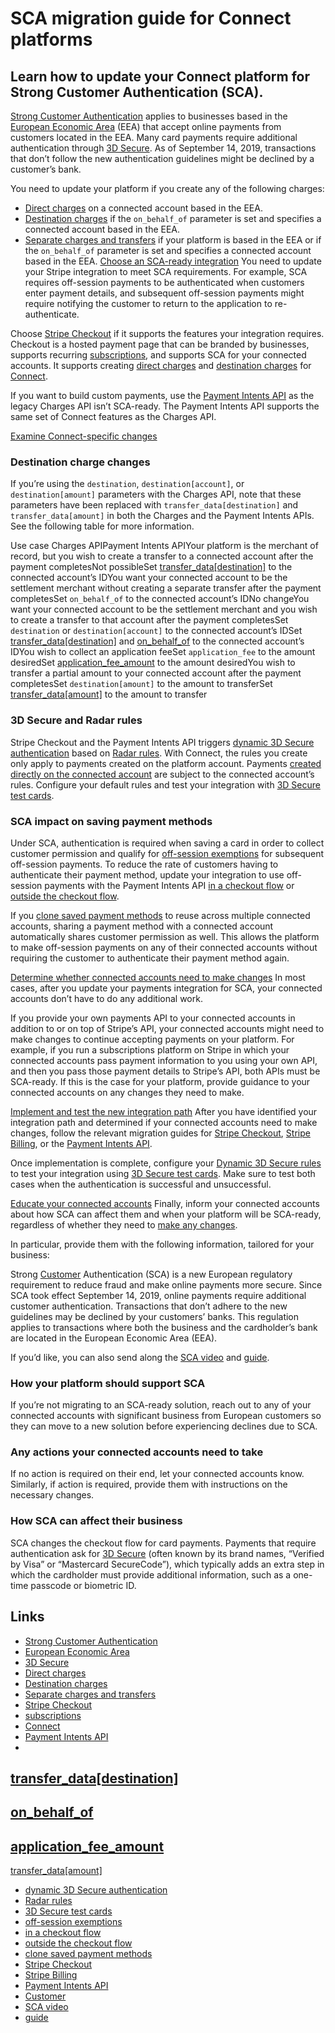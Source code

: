 # SCA migration guide for Connect platforms

## Learn how to update your Connect platform for Strong Customer Authentication (SCA).

[Strong Customer
Authentication](https://docs.stripe.com/strong-customer-authentication) applies
to businesses based in the [European Economic
Area](https://en.wikipedia.org/wiki/European_Economic_Area) (EEA) that accept
online payments from customers located in the EEA. Many card payments require
additional authentication through [3D
Secure](https://docs.stripe.com/payments/3d-secure). As of September 14, 2019,
transactions that don’t follow the new authentication guidelines might be
declined by a customer’s bank.

You need to update your platform if you create any of the following charges:

- [Direct charges](https://docs.stripe.com/connect/direct-charges) on a
connected account based in the EEA.
- [Destination charges](https://docs.stripe.com/connect/destination-charges) if
the `on_behalf_of` parameter is set and specifies a connected account based in
the EEA.
- [Separate charges and
transfers](https://docs.stripe.com/connect/separate-charges-and-transfers) if
your platform is based in the EEA or if the `on_behalf_of` parameter is set and
specifies a connected account based in the EEA.
[Choose an SCA-ready
integration](https://docs.stripe.com/strong-customer-authentication/connect-platforms#choose-integration)
You need to update your Stripe integration to meet SCA requirements. For
example, SCA requires off-session payments to be authenticated when customers
enter payment details, and subsequent off-session payments might require
notifying the customer to return to the application to re-authenticate.

Choose [Stripe Checkout](https://docs.stripe.com/payments/checkout) if it
supports the features your integration requires. Checkout is a hosted payment
page that can be branded by businesses, supports recurring
[subscriptions](https://docs.stripe.com/billing/subscriptions/creating), and
supports SCA for your connected accounts. It supports creating [direct
charges](https://docs.stripe.com/connect/direct-charges) and [destination
charges](https://docs.stripe.com/connect/destination-charges) for
[Connect](https://docs.stripe.com/connect).

If you want to build custom payments, use the [Payment Intents
API](https://docs.stripe.com/payments/payment-intents) as the legacy Charges API
isn’t SCA-ready. The Payment Intents API supports the same set of Connect
features as the Charges API.

[Examine Connect-specific
changes](https://docs.stripe.com/strong-customer-authentication/connect-platforms#examine-connect-specific-changes)
### Destination charge changes

If you’re using the `destination`, `destination[account]`, or
`destination[amount]` parameters with the Charges API, note that these
parameters have been replaced with `transfer_data[destination]` and
`transfer_data[amount]` in both the Charges and the Payment Intents APIs. See
the following table for more information.

Use case Charges APIPayment Intents APIYour platform is the merchant of record,
but you wish to create a transfer to a connected account after the payment
completesNot possibleSet
[transfer_data[destination]](https://docs.stripe.com/api/payment_intents/object#payment_intent_object-transfer_data-destination)
to the connected account’s IDYou want your connected account to be the
settlement merchant without creating a separate transfer after the payment
completesSet `on_behalf_of` to the connected account’s IDNo changeYou want your
connected account to be the settlement merchant and you wish to create a
transfer to that account after the payment completesSet `destination` or
`destination[account]` to the connected account’s IDSet
[transfer_data[destination]](https://docs.stripe.com/api/payment_intents/object#payment_intent_object-transfer_data-destination)
and
[on_behalf_of](https://docs.stripe.com/api/payment_intents/object#payment_intent_object-on_behalf_of)
to the connected account’s IDYou wish to collect an application feeSet
`application_fee` to the amount desiredSet
[application_fee_amount](https://docs.stripe.com/api/payment_intents/object#payment_intent_object-application_fee_amount)
to the amount desiredYou wish to transfer a partial amount to your connected
account after the payment completesSet `destination[amount]` to the amount to
transferSet
[transfer_data[amount]](https://docs.stripe.com/api/payment_intents/object#payment_intent_object-transfer_data)
to the amount to transfer
### 3D Secure and Radar rules

Stripe Checkout and the Payment Intents API triggers [dynamic 3D Secure
authentication](https://docs.stripe.com/payments/3d-secure/authentication-flow#three-ds-radar)
based on [Radar rules](https://docs.stripe.com/radar/rules). With Connect, the
rules you create only apply to payments created on the platform account.
Payments [created directly on the connected
account](https://docs.stripe.com/connect/direct-charges) are subject to the
connected account’s rules. Configure your default rules and test your
integration with [3D Secure test
cards](https://docs.stripe.com/payments/3d-secure/authentication-flow#three-ds-cards).

### SCA impact on saving payment methods

Under SCA, authentication is required when saving a card in order to collect
customer permission and qualify for [off-session
exemptions](https://stripe.com/guides/strong-customer-authentication#merchant-initiated-transactions-including-variable-subscriptions)
for subsequent off-session payments. To reduce the rate of customers having to
authenticate their payment method, update your integration to use off-session
payments with the Payment Intents API [in a checkout
flow](https://docs.stripe.com/payments/save-during-payment) or [outside the
checkout
flow](https://docs.stripe.com/payments/save-and-reuse?platform=checkout).

If you [clone saved payment
methods](https://docs.stripe.com/connect/cloning-customers-across-accounts) to
reuse across multiple connected accounts, sharing a payment method with a
connected account automatically shares customer permission as well. This allows
the platform to make off-session payments on any of their connected accounts
without requiring the customer to authenticate their payment method again.

[Determine whether connected accounts need to make
changes](https://docs.stripe.com/strong-customer-authentication/connect-platforms#connected-account-changes)
In most cases, after you update your payments integration for SCA, your
connected accounts don’t have to do any additional work.

If you provide your own payments API to your connected accounts in addition to
or on top of Stripe’s API, your connected accounts might need to make changes to
continue accepting payments on your platform. For example, if you run a
subscriptions platform on Stripe in which your connected accounts pass payment
information to you using your own API, and then you pass those payment details
to Stripe’s API, both APIs must be SCA-ready. If this is the case for your
platform, provide guidance to your connected accounts on any changes they need
to make.

[Implement and test the new integration
path](https://docs.stripe.com/strong-customer-authentication/connect-platforms#implement-changes)
After you have identified your integration path and determined if your connected
accounts need to make changes, follow the relevant migration guides for [Stripe
Checkout](https://docs.stripe.com/payments/checkout/migration), [Stripe
Billing](https://docs.stripe.com/billing/migration/strong-customer-authentication),
or the [Payment Intents
API](https://docs.stripe.com/payments/payment-intents/migration).

Once implementation is complete, configure your [Dynamic 3D Secure
rules](https://docs.stripe.com/payments/3d-secure/authentication-flow#three-ds-radar)
to test your integration using [3D Secure test
cards](https://docs.stripe.com/payments/3d-secure/authentication-flow#three-ds-cards).
Make sure to test both cases when the authentication is successful and
unsuccessful.

[Educate your connected
accounts](https://docs.stripe.com/strong-customer-authentication/connect-platforms#educate)
Finally, inform your connected accounts about how SCA can affect them and when
your platform will be SCA-ready, regardless of whether they need to [make any
changes](https://docs.stripe.com/strong-customer-authentication/connect-platforms#implement-changes).

In particular, provide them with the following information, tailored for your
business:

Strong [Customer](https://docs.stripe.com/api/customers) Authentication (SCA) is
a new European regulatory requirement to reduce fraud and make online payments
more secure. Since SCA took effect September 14, 2019, online payments require
additional customer authentication. Transactions that don’t adhere to the new
guidelines may be declined by your customers’ banks. This regulation applies to
transactions where both the business and the cardholder’s bank are located in
the European Economic Area (EEA).

If you’d like, you can also send along the [SCA
video](https://stripe.com/payments/strong-customer-authentication) and
[guide](https://stripe.com/guides/strong-customer-authentication).

### How your platform should support SCA

If you’re not migrating to an SCA-ready solution, reach out to any of your
connected accounts with significant business from European customers so they can
move to a new solution before experiencing declines due to SCA.

### Any actions your connected accounts need to take

If no action is required on their end, let your connected accounts know.
Similarly, if action is required, provide them with instructions on the
necessary changes.

### How SCA can affect their business

SCA changes the checkout flow for card payments. Payments that require
authentication ask for [3D Secure](https://docs.stripe.com/payments/3d-secure)
(often known by its brand names, “Verified by Visa” or “Mastercard SecureCode”),
which typically adds an extra step in which the cardholder must provide
additional information, such as a one-time passcode or biometric ID.

## Links

- [Strong Customer
Authentication](https://docs.stripe.com/strong-customer-authentication)
- [European Economic Area](https://en.wikipedia.org/wiki/European_Economic_Area)
- [3D Secure](https://docs.stripe.com/payments/3d-secure)
- [Direct charges](https://docs.stripe.com/connect/direct-charges)
- [Destination charges](https://docs.stripe.com/connect/destination-charges)
- [Separate charges and
transfers](https://docs.stripe.com/connect/separate-charges-and-transfers)
- [Stripe Checkout](https://docs.stripe.com/payments/checkout)
- [subscriptions](https://docs.stripe.com/billing/subscriptions/creating)
- [Connect](https://docs.stripe.com/connect)
- [Payment Intents API](https://docs.stripe.com/payments/payment-intents)
-
[transfer_data[destination]](https://docs.stripe.com/api/payment_intents/object#payment_intent_object-transfer_data-destination)
-
[on_behalf_of](https://docs.stripe.com/api/payment_intents/object#payment_intent_object-on_behalf_of)
-
[application_fee_amount](https://docs.stripe.com/api/payment_intents/object#payment_intent_object-application_fee_amount)
-
[transfer_data[amount]](https://docs.stripe.com/api/payment_intents/object#payment_intent_object-transfer_data)
- [dynamic 3D Secure
authentication](https://docs.stripe.com/payments/3d-secure/authentication-flow#three-ds-radar)
- [Radar rules](https://docs.stripe.com/radar/rules)
- [3D Secure test
cards](https://docs.stripe.com/payments/3d-secure/authentication-flow#three-ds-cards)
- [off-session
exemptions](https://stripe.com/guides/strong-customer-authentication#merchant-initiated-transactions-including-variable-subscriptions)
- [in a checkout flow](https://docs.stripe.com/payments/save-during-payment)
- [outside the checkout
flow](https://docs.stripe.com/payments/save-and-reuse?platform=checkout)
- [clone saved payment
methods](https://docs.stripe.com/connect/cloning-customers-across-accounts)
- [Stripe Checkout](https://docs.stripe.com/payments/checkout/migration)
- [Stripe
Billing](https://docs.stripe.com/billing/migration/strong-customer-authentication)
- [Payment Intents
API](https://docs.stripe.com/payments/payment-intents/migration)
- [Customer](https://docs.stripe.com/api/customers)
- [SCA video](https://stripe.com/payments/strong-customer-authentication)
- [guide](https://stripe.com/guides/strong-customer-authentication)